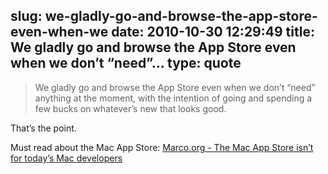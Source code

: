 slug: we-gladly-go-and-browse-the-app-store-even-when-we
date: 2010-10-30 12:29:49
title: We gladly go and browse the App Store even when we don’t “need”...
type: quote
---

> We gladly go and browse the App Store even when we don’t “need” anything at the moment, with the intention of going and spending a few bucks on whatever’s new that looks good.

That’s the point.

 Must read about the Mac App Store: [Marco.org - The Mac App Store isn’t for today’s Mac developers](http://www.marco.org/1432156914)

